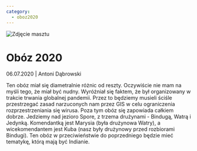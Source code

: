 ```yaml
---
category:
  - oboz2020
---
```


![Zdjęcie masztu](https://lh3.googleusercontent.com/pw/ACtC-3dbHXqJm_svnHPx8kc6wD0xTQ1ToNlYTpY4thpbxAc3fFIdqxI49p3LzdWUS_wOyLaBHPUNN-v0k9cZD8fedP7NCU7QrJ5SgFcyFmABq5b38BdCLLt02_o5VTg838t604XhibC8usln97dta4NEIFCKyg=w1429-h952-no)

# Obóz 2020

06.07.2020 | Antoni Dąbrowski

Ten obóz miał się diametralnie różnic od reszty. Oczywiście nie mam na myśli tego, że miał być nudny. Wyróżniał się faktem, że był organizowany w trakcie trwania globalnej pandemii. Przez to będziemy musieli ściśle przestrzegać zasad narzuconych nam przez GIS w celu ograniczenia rozprzestrzeniania się wirusa. Poza tym obóz się zapowiada całkiem dobrze. Jedziemy nad jezioro Spore, z trzema drużynami - Bindugą, Watrą i Jedynką. Komendantką jest Marysia (była drużynowa Watry), a wicekomendantem jest Kuba (nasz były drużynowy przed rozbiorami Bindugi). Ten obóz w przeciwieństwie do poprzedniego będzie mieć tematykę, którą mają być Indianie.
